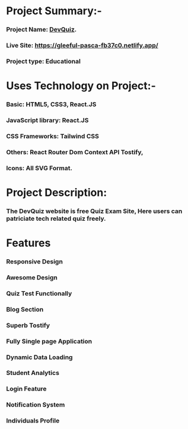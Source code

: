 # Project Summary:-
### Project Name: [DevQuiz](https://dev-quiz-1.netlify.app).
### Live Site: https://gleeful-pasca-fb37c0.netlify.app/
### Project type: Educational
# Uses Technology on Project:-
### Basic:  HTML5, CSS3, React.JS
### JavaScript library: React.JS
### CSS Frameworks: Tailwind CSS
### Others: React Router Dom Context API Tostify, 
### Icons: All SVG Format.

# Project Description: 
### The DevQuiz website is free Quiz Exam Site, Here users can patriciate tech related quiz freely.

# Features
### Responsive Design
### Awesome Design
### Quiz Test Functionally
### Blog Section
### Superb Tostify
### Fully Single page Application
### Dynamic Data Loading
### Student Analytics
### Login Feature
### Notification System
### Individuals Profile

